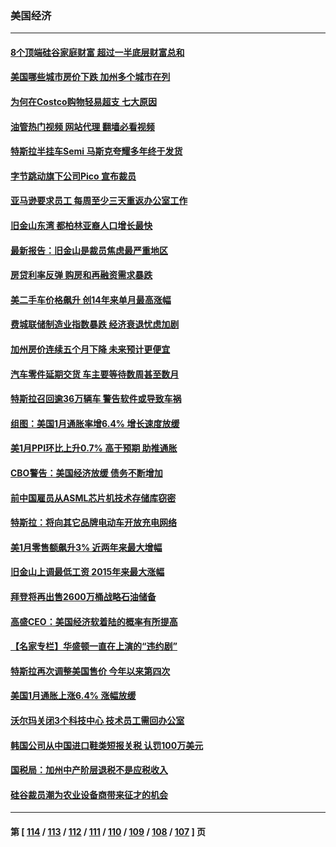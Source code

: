 ### 美国经济
---
#### [8个顶端硅谷家庭财富 超过一半底层财富总和](../../pages/ncid1078158/n13933828.md?02202045) 
#### [美国哪些城市房价下跌 加州多个城市在列](../../pages/ncid1078158/n13933691.md?02202045) 
#### [为何在Costco购物轻易超支 七大原因](../../pages/ncid1078158/n13931403.md?02202045) 
#### [油管热门视频 网站代理 翻墙必看视频](http://138.2.39.72:81/youtube.html?epic-marker?02202045)
#### [特斯拉半挂车Semi 马斯克夸耀多年终于发货](../../pages/ncid1078158/n13933015.md?02202045) 
#### [字节跳动旗下公司Pico 宣布裁员](../../pages/ncid1078158/n13932613.md?02202045) 
#### [亚马逊要求员工 每周至少三天重返办公室工作](../../pages/ncid1078158/n13932609.md?02202045) 
#### [旧金山东湾 都柏林亚裔人口增长最快](../../pages/ncid1078158/n13932539.md?02202045) 
#### [最新报告：旧金山是裁员焦虑最严重地区](../../pages/ncid1078158/n13932493.md?02202045) 
#### [房贷利率反弹 购房和再融资需求暴跌](../../pages/ncid1078158/n13932465.md?02202045) 
#### [美二手车价格飙升 创14年来单月最高涨幅](../../pages/ncid1078158/n13932383.md?02202045) 
#### [费城联储制造业指数暴跌 经济衰退忧虑加剧](../../pages/ncid1078158/n13931862.md?02202045) 
#### [加州房价连续五个月下降 未来预计更便宜](../../pages/ncid1078158/n13931709.md?02202045) 
#### [汽车零件延期交货 车主要等待数周甚至数月](../../pages/ncid1078158/n13931609.md?02202045) 
#### [特斯拉召回逾36万辆车 警告软件或导致车祸](../../pages/ncid1078158/n13931417.md?02202045) 
#### [组图：美国1月通胀率增6.4% 增长速度放缓](../../pages/ncid1078158/n13931291.md?02202045) 
#### [美1月PPI环比上升0.7% 高于预期 助推通胀](../../pages/ncid1078158/n13931369.md?02202045) 
#### [CBO警告：美国经济放缓 债务不断增加](../../pages/ncid1078158/n13930813.md?02202045) 
#### [前中国雇员从ASML芯片机技术存储库窃密](../../pages/ncid1078158/n13930758.md?02202045) 
#### [特斯拉：将向其它品牌电动车开放充电网络](../../pages/ncid1078158/n13930588.md?02202045) 
#### [美1月零售额飙升3% 近两年来最大增幅](../../pages/ncid1078158/n13930527.md?02202045) 
#### [旧金山上调最低工资 2015年来最大涨幅](../../pages/ncid1078158/n13930082.md?02202045) 
#### [拜登将再出售2600万桶战略石油储备](../../pages/ncid1078158/n13929895.md?02202045) 
#### [高盛CEO：美国经济软着陆的概率有所提高](../../pages/ncid1078158/n13929891.md?02202045) 
#### [【名家专栏】华盛顿一直在上演的“违约剧”](../../pages/ncid1078158/n13929645.md?02202045) 
#### [特斯拉再次调整美国售价 今年以来第四次](../../pages/ncid1078158/n13929751.md?02202045) 
#### [美国1月通胀上涨6.4% 涨幅放缓](../../pages/ncid1078158/n13929732.md?02202045) 
#### [沃尔玛关闭3个科技中心 技术员工需回办公室](../../pages/ncid1078158/n13929474.md?02202045) 
#### [韩国公司从中国进口鞋类短报关税 认罚100万美元](../../pages/ncid1078158/n13929373.md?02202045) 
#### [国税局：加州中产阶层退税不是应税收入](../../pages/ncid1078158/n13929394.md?02202045) 
#### [硅谷裁员潮为农业设备商带来征才的机会](../../pages/ncid1078158/n13929220.md?02202045) 

---
#### 第 [ [114](./114.md?02202045) / [113](./113.md?02202045) / [112](./112.md?02202045) / [111](./111.md?02202045) / [110](./110.md?02202045) / [109](./109.md?02202045) / [108](./108.md?02202045) / [107](./107.md?02202045) ] 页
